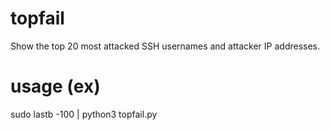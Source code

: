 # topfail
Show the top 20 most attacked SSH usernames and attacker IP addresses.

# usage (ex)
sudo lastb -100 | python3 topfail.py
